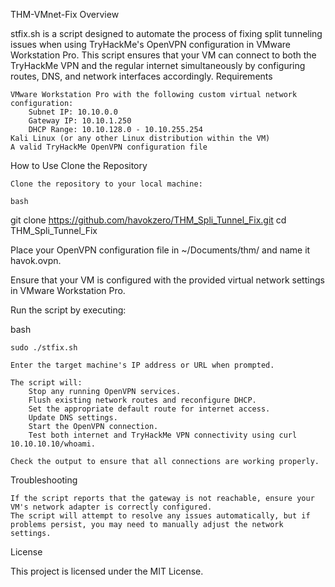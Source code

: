 THM-VMnet-Fix
Overview

stfix.sh is a script designed to automate the process of fixing split tunneling issues when using TryHackMe's OpenVPN configuration in VMware Workstation Pro. This script ensures that your VM can connect to both the TryHackMe VPN and the regular internet simultaneously by configuring routes, DNS, and network interfaces accordingly.
Requirements

    VMware Workstation Pro with the following custom virtual network configuration:
        Subnet IP: 10.10.0.0
        Gateway IP: 10.10.1.250
        DHCP Range: 10.10.128.0 - 10.10.255.254
    Kali Linux (or any other Linux distribution within the VM)
    A valid TryHackMe OpenVPN configuration file

How to Use
Clone the Repository

    Clone the repository to your local machine:

    bash

git clone https://github.com/havokzero/THM_Spli_Tunnel_Fix.git
cd THM_Spli_Tunnel_Fix

Place your OpenVPN configuration file in ~/Documents/thm/ and name it havok.ovpn.

Ensure that your VM is configured with the provided virtual network settings in VMware Workstation Pro.

Run the script by executing:

bash

    sudo ./stfix.sh

    Enter the target machine's IP address or URL when prompted.

    The script will:
        Stop any running OpenVPN services.
        Flush existing network routes and reconfigure DHCP.
        Set the appropriate default route for internet access.
        Update DNS settings.
        Start the OpenVPN connection.
        Test both internet and TryHackMe VPN connectivity using curl 10.10.10.10/whoami.

    Check the output to ensure that all connections are working properly.

Troubleshooting

    If the script reports that the gateway is not reachable, ensure your VM's network adapter is correctly configured.
    The script will attempt to resolve any issues automatically, but if problems persist, you may need to manually adjust the network settings.

License

This project is licensed under the MIT License.

